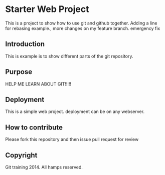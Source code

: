 # Starter Web Project

This is a project to show how to use git and github together. Adding a line for rebasing example., more changes on my feature branch. emergency fix

## Introduction

This is example is to show different parts of the git repository.

## Purpose

HELP ME LEARN ABOUT GIT!!!!!

## Deployment

This is a simple web project. deployment can be on any webserver. 

## How to contribute 

Please fork this repository and then issue pull request for review

## Copyright

Git training 2014. All hamps reserved.